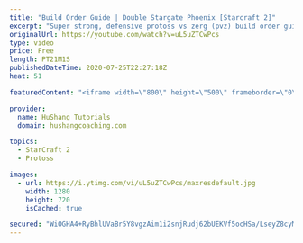 ```yaml
---
title: "Build Order Guide | Double Stargate Phoenix [Starcraft 2]"
excerpt: "Super strong, defensive protoss vs zerg (pvz) build order guide. This opening is going to give you incredible map control over zerg in the mid-game, letting you scout exactly what is coming your way and making it easy to feel in control of the game. This build also completely owns mutalisk transitions"
originalUrl: https://youtube.com/watch?v=uL5uZTCwPcs
type: video
price: Free
length: PT21M1S
publishedDateTime: 2020-07-25T22:27:18Z
heat: 51

featuredContent: "<iframe width=\"800\" height=\"500\" frameborder=\"0\" src=\"https://www.youtube.com/embed/uL5uZTCwPcs\" allow=\"accelerometer; autoplay; encrypted-media; gyroscope; picture-in-picture\" allowfullscreen></iframe>"

provider:
  name: HuShang Tutorials
  domain: hushangcoaching.com

topics:
  - StarCraft 2
  - Protoss

images:
  - url: https://i.ytimg.com/vi/uL5uZTCwPcs/maxresdefault.jpg
    width: 1280
    height: 720
    isCached: true

secured: "WiOGHA4+RyBhlUVaBr5Y8vgzAim1i2snjRudj62bUEKVf5ocHSa/LseyZ8cyMI/Ej5TO6FadAA7m6FfqyizG0Hx3AwWBXbD64miHH4B86ntPKwuDlvK7x1N0UXIu4V41Gh1uP1YBjq0o0WsdKCOx57UPV04cs+jFQXPuf07zJZNcK+3uAKu5f5AhNBWpLeg7TYKkMvmbpD0ckaMC+atELpDOR4R9QsF7hj76wsTHaMhRrk5mTAeDbYvYU/ypPuCrdRrHQ4Y+PSQGtoxn2c60PTMfvFo9BjRoGBU8kavt3UzQDXhdL9t4ftQ1S+Z+D2/J6y706wfZ6+4nLM0uxrwXUytnLQ55PnvO68w55rq5wCb1UuwbArRwTzXXmKDKM/51pB6IL4Wjdh3HC8UVkJuFxag7G7okGvoyCyrxFjYmDsI=;euFbNO+MBdMO/mpZ3LF4VA=="
---
```


